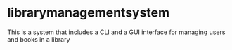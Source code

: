# librarymanagementsystem
This is a system that includes a CLI and a GUI interface for managing users and books in a library
